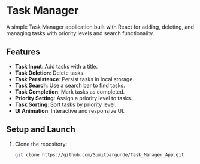 # Task Manager

A simple Task Manager application built with React for adding, deleting, and managing tasks with priority levels and search functionality.

## Features

- **Task Input**: Add tasks with a title.
- **Task Deletion**: Delete tasks.
- **Task Persistence**: Persist tasks in local storage.
- **Task Search**: Use a search bar to find tasks.
- **Task Completion**: Mark tasks as completed.
- **Priority Setting**: Assign a priority level to tasks.
- **Task Sorting**: Sort tasks by priority level.
- **UI Animation**: Interactive and responsive UI.

## Setup and Launch

1. Clone the repository:
   ```bash
   git clone https://github.com/Sumitpargunde/Task_Manager_App.git
   
   ```
